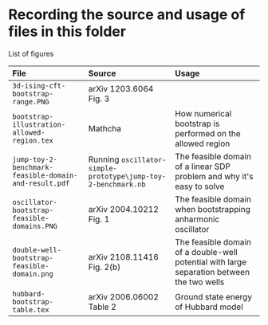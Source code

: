 Recording the source and usage of files in this folder
======

List of figures

| File | Source | Usage |
| :----- | :----- | :----- |
| `3d-ising-cft-bootstrap-range.PNG` | arXiv 1203.6064 Fig. 3 |  |
| `bootstrap-illustration-allowed-region.tex` | Mathcha | How numerical bootstrap is performed on the allowed region |
| `jump-toy-2-benchmark-feasible-domain-and-result.pdf` | Running `oscillator-simple-prototype\jump-toy-2-benchmark.nb` | The feasible domain of a linear SDP problem and why it's easy to solve |
| `oscillator-bootstrap-feasible-domains.PNG` | arXiv 2004.10212 Fig. 1 | The feasible domain when bootstrapping anharmonic oscillator |
| `double-well-bootstrap-feasible-domain.png` | arXiv 2108.11416 Fig. 2(b) | The feasible domain of a double-well potential with large separation between the two wells |
| `hubbard-bootstrap-table.tex` | arXiv 2006.06002 Table 2 | Ground state energy of Hubbard model |